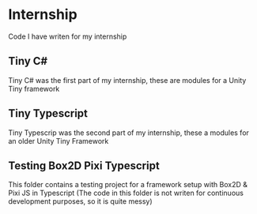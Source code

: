 # Internship
Code I have writen for my internship

## Tiny C#
Tiny C# was the first part of my internship, these are modules for a Unity Tiny framework

## Tiny Typescript
Tiny Typescrip was the second part of my internship, these a modules for an older Unity Tiny Framework

## Testing Box2D Pixi Typescript
This folder contains a testing project for a framework setup with Box2D & Pixi JS in Typescript
(The code in this folder is not writen for continuous development purposes, so it is quite messy)

